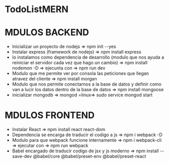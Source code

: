 # TodoListMERN

# MDULOS BACKEND 
   * Inicializar un proyecto de nodejs => npm init --yes 
   * Instalar express (framework de nodejs) => npm install express
   * lo instalamos como dependencia de desarrollo (modulo que nos ayuda a reiniciar el servidor cada vez que hago un cambio)  =>   npm install             nodemon -D => ejecunta con => npm run dev
   * Modulo que me permite ver por consola las peticiones que llegan atravez del cliente => npm install morgan 
   * Modulo que nos permite conectarnos a la base de datos y definir como van a lucir los datos dentro de la base de datos  => npm install mongoose
   * inicializar mongodb => mongod     =linux=> sudo service mongod start

# MDULOS FRONTEND
  * Instalar React => npm install react react-dom
  * Dependencia se encarga de traducir el codigo a js => npm i webpack -D
  * Modulo para que webpack funcione internamente => npm i webpack-cli => ejecutar con => npm run webpack
  * Babel encargado de traducir codigo de jsx y js moderno =>  npm install --save-dev @babel/core @babel/preset-env @babel/preset-react
   
   
